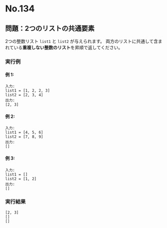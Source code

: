 # No.134

## 問題：2つのリストの共通要素

2つの整数リスト `list1` と `list2` が与えられます。
両方のリストに共通して含まれている**重複しない整数のリスト**を昇順で返してください。

### 実行例

#### 例 1:

```
入力:
list1 = [1, 2, 2, 3]
list2 = [2, 3, 4]
出力:
[2, 3]
```

#### 例 2:

```
入力:
list1 = [4, 5, 6]
list2 = [7, 8, 9]
出力:
[]
```

#### 例 3:

```
入力:
list1 = []
list2 = [1, 2]
出力:
[]
```

### 実行結果

```text
[2, 3]
[]
[]
```
